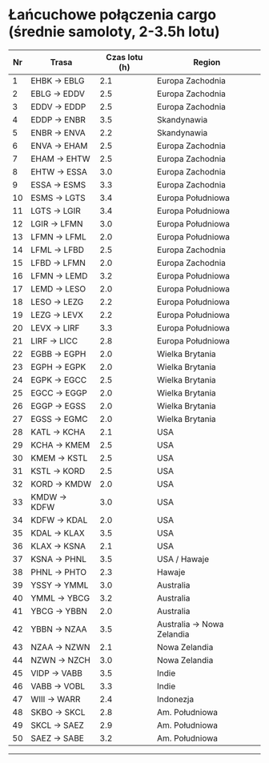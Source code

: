 


# Łańcuchowe połączenia cargo (średnie samoloty, 2-3.5h lotu)

| Nr  | Trasa           | Czas lotu (h) | Region              |
|------|-----------------|---------------|---------------------|
| 1    | EHBK → EBLG     | 2.1           | Europa Zachodnia    |
| 2    | EBLG → EDDV     | 2.5           | Europa Zachodnia    |
| 3    | EDDV → EDDP     | 2.5           | Europa Zachodnia    |
| 4    | EDDP → ENBR     | 3.5           | Skandynawia         |
| 5    | ENBR → ENVA     | 2.2           | Skandynawia         |
| 6    | ENVA → EHAM     | 2.5           | Europa Zachodnia    |
| 7    | EHAM → EHTW     | 2.5           | Europa Zachodnia    |
| 8    | EHTW → ESSA     | 3.0           | Europa Zachodnia    |
| 9    | ESSA → ESMS     | 3.3           | Europa Zachodnia    |
| 10   | ESMS → LGTS     | 3.4           | Europa Południowa   |
| 11   | LGTS → LGIR     | 3.4           | Europa Południowa   |
| 12   | LGIR → LFMN     | 3.0           | Europa Południowa   |
| 13   | LFMN → LFML     | 2.0           | Europa Południowa   |
| 14   | LFML → LFBD     | 2.5           | Europa Zachodnia    |
| 15   | LFBD → LFMN     | 2.0           | Europa Zachodnia    |
| 16   | LFMN → LEMD     | 3.2           | Europa Południowa   |
| 17   | LEMD → LESO     | 2.0           | Europa Południowa   |
| 18   | LESO → LEZG     | 2.2           | Europa Południowa   |
| 19   | LEZG → LEVX     | 2.2           | Europa Południowa   |
| 20   | LEVX → LIRF     | 3.3           | Europa Południowa   |
| 21   | LIRF → LICC     | 2.8           | Europa Południowa   |
| 22   | EGBB → EGPH     | 2.0           | Wielka Brytania     |
| 23   | EGPH → EGPK     | 2.0           | Wielka Brytania     |
| 24   | EGPK → EGCC     | 2.5           | Wielka Brytania     |
| 25   | EGCC → EGGP     | 2.0           | Wielka Brytania     |
| 26   | EGGP → EGSS     | 2.0           | Wielka Brytania     |
| 27   | EGSS → EGMC     | 2.0           | Wielka Brytania     |
| 28   | KATL → KCHA     | 2.1           | USA                 |
| 29   | KCHA → KMEM     | 2.5           | USA                 |
| 30   | KMEM → KSTL     | 2.5           | USA                 |
| 31   | KSTL → KORD     | 2.5           | USA                 |
| 32   | KORD → KMDW     | 2.0           | USA                 |
| 33   | KMDW → KDFW     | 3.0           | USA                 |
| 34   | KDFW → KDAL     | 2.0           | USA                 |
| 35   | KDAL → KLAX     | 3.5           | USA                 |
| 36   | KLAX → KSNA     | 2.1           | USA                 |
| 37   | KSNA → PHNL     | 3.5           | USA / Hawaje        |
| 38   | PHNL → PHTO     | 2.3           | Hawaje              |
| 39   | YSSY → YMML     | 3.0           | Australia           |
| 40   | YMML → YBCG     | 3.2           | Australia           |
| 41   | YBCG → YBBN     | 2.0           | Australia           |
| 42   | YBBN → NZAA     | 3.5           | Australia → Nowa Zelandia |
| 43   | NZAA → NZWN     | 2.1           | Nowa Zelandia       |
| 44   | NZWN → NZCH     | 3.0           | Nowa Zelandia       |
| 45   | VIDP → VABB     | 3.5           | Indie               |
| 46   | VABB → VOBL     | 3.3           | Indie               |
| 47   | WIII → WARR     | 2.4           | Indonezja           |
| 48   | SKBO → SKCL     | 2.8           | Am. Południowa      |
| 49   | SKCL → SAEZ     | 2.9           | Am. Południowa      |
| 50   | SAEZ → SABE     | 3.2           | Am. Południowa      |

---


